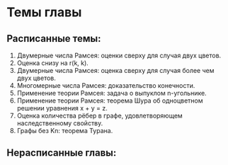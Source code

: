 # Темы главы

## Расписанные темы:
1. Двумерные числа Рамсея: оценки сверху для случая двух цветов.
2. Оценка снизу на r(k, k).
3. Двумерные числа Рамсея: оценка сверху для случая более чем двух цветов.
4. Многомерные числа Рамсея: доказательство конечности.
5. Применение теории Рамсея: задача о выпуклом n-угольнике.
6. Применение теории Рамсея: теорема Шура об одноцветном решении уравнения x + y = z.
7. Оценка количества рёбер в графе, удовлетворяющем наследственному свойству.
8. Графы без Kn: теорема Турана.

## Нерасписанные главы:
